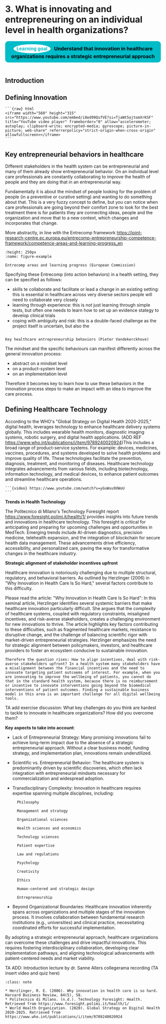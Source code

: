 # 3. What is innovating and entrepreneuring on an individual level in health organizations?

<center>
  <div style="padding: 10px; background-color: #00BBC8; border-radius: 10px; display: inline-block; font-weight: bold; font-size: 16px; color: #000; position: relative;">
    <span style="background-color: white; color: #00BBC8; border-radius: 50%; padding: 5px 10px; font-size: 15px; font-weight: bold; margin-right: 8px; display: inline-block;">Learning goal</span>
    Understand that innovation in healthcare organizations requires a strategic entrepreneurial approach
  </div>
</center>
<br>

## Introduction

## Defining Innovation
````{admonition} Watch the video of Prof. Frido Smulders: Can you define three key elements about the definition of innovation that are relevant for the health setting?
```{raw} html
<iframe width="560" height="315" src="https://www.youtube.com/embed/i8ed99QsfVE?si=TjaWt5ojtomXrKSF" title="YouTube video player" frameborder="0" allow="accelerometer; autoplay; clipboard-write; encrypted-media; gyroscope; picture-in-picture; web-share" referrerpolicy="strict-origin-when-cross-origin" allowfullscreen></iframe>
```
````

## Key entrepreneurial behaviors in healthcare
Different stakeholders in the health system can be entrepreneurial and many of them already show entrepreneurial behavior. On an individual level care professionals are constantly collaborating to improve the health of people and they are doing that in an entrepreneurial way.

Fundamentally it is about the mindset of people looking for the problem of people (in a preventive or curative setting) and wanting to do something about that. This is a very fuzzy concept to define, but you can notice when care professionals are going beyond their comfort zone to look for the best treatment there is for patients they are connecting ideas, people and the organization and move that to a new context, which changes and incorporates that change. 

More abstractly, in line with the Entrecomp framework https://joint-research-centre.ec.europa.eu/entrecomp-entrepreneurship-competence-framework/competence-areas-and-learning-progress_en


```{figure} ../figures/entrecomp.png
:height: 250px
:name: figure-example

Entrecomp areas and learning progress (European Commission)
```

Specifying these Entrecomp (into action behaviors) in a health setting, they can be specified as follows:
* skills te collaborate and facilitate or lead a change in an existing setting: this is essential in healthcare across very diverse sectors people will need to collaborate very closely
* learning through experience: this is not just learning through simple tests, but often one needs to learn how to set up an evidence stategy to develop clinical trials
* coping with ambiguity and risk: this is a double-faced challenge as the project itself is uncertain, but also the 

```{figure} ../figures/Behaviors-ent-healthcare.png

Key healthcare entrepreneurship behaviors (Pieter Vandekerckhove)
```



The mindset and the specific behaviours can manifest differently across the general innovation process:
* abstract on a mindset level
* on a product-system level
* on an implementation level

Therefore it becomes key to learn how to use these behaviors in the innovation process steps to make an impact with an idea to improve the care process.

## Defining Healthcare Technology

According to the WHO's "Global Strategy on Digital Health 2020-2025," digital health, leverages technology to enhance healthcare delivery systems globally. This includes wearable health monitors, diagnostic imaging systems, robotic surgery, and digital health applications. (ADD REF https://www.who.int/publications/i/item/9789240020924)This includes a broad range of product-service systems. For example: devices, medicines, vaccines, procedures, and systems developed to solve health problems and improve quality of life. These technologies facilitate the prevention, diagnosis, treatment, and monitoring of diseases. Healthcare technology integrates advancements from various fields, including biotechnology, information technology, and medical devices, to enhance patient outcomes and streamline healthcare operations.



````{admonition} Watch this video by prof. Dominik Böhler about digital health
```{video} https://www.youtube.com/watch?v=yGuWxu9XWoU
```
````


**Trends in Health Technology**

The Politecnico di Milano's Technology Foresight report https://www.foresight.polimi.it/health/1/ provides insights into future trends and innovations in healthcare technology. This foresight is critical for anticipating and preparing for upcoming challenges and opportunities in MedTech. Emerging trends include AI-driven diagnostics, precision medicine, telehealth expansion, and the integration of blockchain for secure health data management. These advancements drive efficiency, accessibility, and personalized care, paving the way for transformative changes in the healthcare industry. 

**Strategic alignment of stakeholder incentives upfront**

Healthcare innovation is notoriously challenging due to multiple structural, regulatory, and behavioral barriers. As outlined by Herzlinger (2006) in "Why Innovation in Health Care Is So Hard," several factors contribute to this difficulty. 

Please read the article: "Why Innovation in Health Care Is So Hard": In this seminal article, Herzlinger identifies several systemic barriers that make healthcare innovation particularly difficult. She argues that the complexity of healthcare systems, coupled with regulatory constraints, misaligned incentives, and risk-averse stakeholders, creates a challenging environment for new innovations to thrive. The article highlights key factors contributing to these difficulties, such as fragmented healthcare markets, resistance to disruptive change, and the challenge of balancing scientific rigor with market-driven entrepreneurial strategies. Herzlinger emphasizes the need for strategic alignment between policymakers, investors, and healthcare providers to foster an ecosystem conducive to sustainable innovation.

```{admonition} Important
Therefore the question rises: How to align incentives, deal with risk-averse stakeholders upfront? In a health system many stakeholders have a misalignment between the financial incentives and the need to innovate targeting patient outcoems of interest. For example, when you are innovating to improve the wellbeing of patients, you cannot do that in the standard health system, because there is no reimbursement or incentive to innovate interventions going beyond the biomedical interventions of patient outcomes. Finding a sustainable business model in this area is an important challenge for all digital wellbeing tools.
```



TA add exercise discussion: What key challenges do you think are hardest to tackle to innovate in healthcare organizations? How did you overcome them?

<script src=https://utteranc.es/client.js
        repo="pietervandekerckhove/handbook-innovating-health"
        issue-term="innovation challenges discussion"
        theme="github-light"
        crossorigin="anonymous"
        async>
</script>

**Key aspects to take into account**:
* Lack of Entrepreneurial Strategy: Many promising innovations fail to achieve long-term impact due to the absence of a strategic entrepreneurial approach. Without a clear business model, funding strategy, and implementation plan, innovations remain underutilized.

* Scientific vs. Entrepreneurial Behavior: The healthcare system is predominantly driven by scientific discoveries, which often lack integration with entrepreneurial mindsets necessary for commercialization and widespread adoption.

* Transdisciplinary Complexity: Innovation in healthcare requires expertise spanning multiple disciplines, including:

        Philosophy
        
        Management and strategy

        Organizational sciences

        Health sciences and economics

        Technology sciences

        Patient expertise

        Law and regulations

        Psychology

        Creativity

        Ethics

        Human-centered and strategic design

        Entrepreneurship

* Beyond Organizational Boundaries: Healthcare innovation inherently spans across organizations and multiple stages of the innovation process. It involves collaboration between fundamental research institutions (e.g., universities) and clinical practice, necessitating coordinated efforts for successful implementation.

By adopting a strategic entrepreneurial approach, healthcare organizations can overcome these challenges and drive impactful innovations. This requires fostering interdisciplinary collaboration, developing clear implementation pathways, and aligning technological advancements with patient-centered needs and market viability.

TA ADD: Introduction lecture by dr. Sanne Allers collegerama recording (TA insert video and quiz here)



```{admonition} Bibliography
:class: note 

* Herzlinger, R. E. (2006). Why innovation in health care is so hard. Harvard Business Review, 84(5), 58.
* Politecnico di Milano. (n.d.). Technology Foresight: Health. Retrieved from https://www.foresight.polimi.it/health/1/
* World Health Organization. (2020). Global Strategy on Digital Health 2020-2025. Retrieved from https://www.who.int/publications/i/item/9789240020924